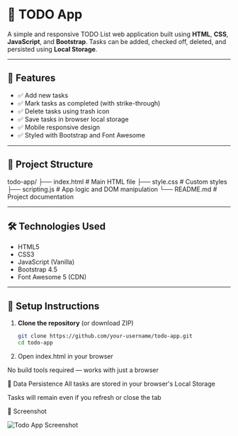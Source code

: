 # 📝 TODO App

A simple and responsive TODO List web application built using **HTML**, **CSS**, **JavaScript**, and **Bootstrap**. Tasks can be added, checked off, deleted, and persisted using **Local Storage**.

---

## 🚀 Features

- ✅ Add new tasks
- ✅ Mark tasks as completed (with strike-through)
- ✅ Delete tasks using trash icon
- ✅ Save tasks in browser local storage
- ✅ Mobile responsive design
- ✅ Styled with Bootstrap and Font Awesome

---

## 📁 Project Structure

todo-app/
├── index.html # Main HTML file
├── style.css # Custom styles
├── scripting.js # App logic and DOM manipulation
└── README.md # Project documentation


---

## 🛠️ Technologies Used

- HTML5
- CSS3
- JavaScript (Vanilla)
- Bootstrap 4.5
- Font Awesome 5 (CDN)

---

## 🔧 Setup Instructions

1. **Clone the repository** (or download ZIP)
   ```bash
   git clone https://github.com/your-username/todo-app.git
   cd todo-app
2. Open index.html in your browser

No build tools required — works with just a browser


💾 Data Persistence
All tasks are stored in your browser's Local Storage

Tasks will remain even if you refresh or close the tab

📸 Screenshot

![Todo App Screenshot](screenshot.JPG)

